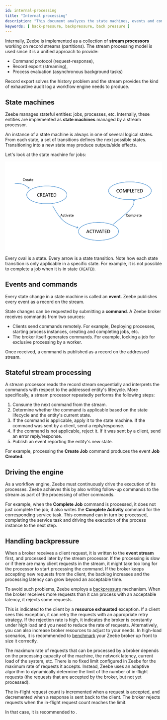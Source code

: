 ```yaml
---
id: internal-processing
title: "Internal processing"
description: "This document analyzes the state machines, events and commands, stateful stream processing, driving the engine, and handling backpressure within Zeebe."
keywords: [ back-pressure, backpressure, back pressure ]
---
```


Internally, Zeebe is implemented as a collection of **stream processors** working on record streams \(partitions\). The stream processing model is used since it is a unified approach to provide:

- Command protocol \(request-response\),
- Record export \(streaming\),
- Process evaluation \(asynchronous background tasks\)

Record export solves the history problem and the stream provides the kind of exhaustive audit log a workflow engine needs to produce.

## State machines

Zeebe manages stateful entities: jobs, processes, etc. Internally, these entities are implemented as **state machines** managed by a stream processor.

An instance of a state machine is always in one of several logical states. From each state, a set of transitions defines the next possible states. Transitioning into a new state may produce outputs/side effects.

Let's look at the state machine for jobs:

![partition](assets/internal-processing-job.png)

Every oval is a state. Every arrow is a state transition. Note how each state transition is only applicable in a specific state. For example, it is not possible to complete a job when it is in state `CREATED`.

## Events and commands

Every state change in a state machine is called an **event**. Zeebe publishes every event as a record on the stream.

State changes can be requested by submitting a **command**. A Zeebe broker receives commands from two sources:

- Clients send commands remotely. For example, Deploying processes, starting process instances, creating and completing jobs, etc.
- The broker itself generates commands. For example, locking a job for exclusive processing by a worker.

Once received, a command is published as a record on the addressed stream.

## Stateful stream processing

A stream processor reads the record stream sequentially and interprets the commands with respect to the addressed entity's lifecycle. More specifically, a stream processor repeatedly performs the following steps:

1. Consume the next command from the stream.
1. Determine whether the command is applicable based on the state lifecycle and the entity's current state.
1. If the command is applicable, apply it to the state machine. If the command was sent by a client, send a reply/response.
1. If the command is not applicable, reject it. If it was sent by a client, send an error reply/response.
1. Publish an event reporting the entity's new state.

For example, processing the **Create Job** command produces the event **Job Created**.

## Driving the engine

As a workflow engine, Zeebe must continuously drive the execution of its processes. Zeebe achieves this by also writing follow-up commands to the stream as part of the processing of other commands.

For example, when the **Complete Job** command is processed, it does not just complete the job; it also writes the **Complete Activity** command for the corresponding service task.
This command can in turn be processed, completing the service task and driving the execution of the process instance to the next step.

## Handling backpressure

When a broker receives a client request, it is written to the **event stream** first, and processed later by the stream processor. If the processing is slow or if there are many client requests in the stream, it might take too long for the processor to start processing the command. If the broker keeps accepting new requests from the client, the backlog increases and the processing latency can grow beyond an acceptable time.

To avoid such problems, Zeebe employs a [backpressure](/self-managed/zeebe-deployment/operations/backpressure.md) mechanism.
When the broker receives more requests than it can process with an acceptable latency, it rejects some requests.

This is indicated to the client by a **resource exhausted** exception. If a client sees this exception, it can retry the requests with an appropriate retry strategy. If the rejection rate is high, it indicates the broker is constantly under high load and you need to reduce the rate of requests. Alternatively, you can also increase broker resources to adjust to your needs. In high-load scenarios, it is recommended to [benchmark](https://camunda.com/blog/2022/05/how-to-benchmark-your-camunda-platform-8-cluster/) your Zeebe broker up front to size it correctly.

The maximum rate of requests that can be processed by a broker depends on the processing capacity of the machine, the network latency, current load of the system, etc. There is no fixed limit configured in Zeebe for the maximum rate of requests it accepts. Instead, Zeebe uses an adaptive algorithm to dynamically determine the limit of the number of in-flight requests (the requests that are accepted by the broker, but not yet processed).

The in-flight request count is incremented when a request is accepted, and decremented when a response is sent back to the client. The broker rejects requests when the in-flight request count reaches the limit.

In that case, it is recommended to .
